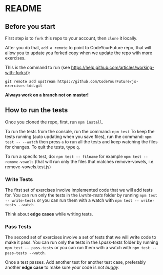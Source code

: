 # README

## Before you start

First step is to `fork` this repo to your account, then `clone` it locally.

After you do that, `add a remote` to point to CodeYourFuture repo, that will allow you to update you forked copy when we update the repo with more exercises.

This is the command to run (see https://help.github.com/articles/working-with-forks/):

```
git remote add upstream https://github.com/CodeYourFuture/js-exercises-tdd.git
```

**Always work on a branch not on master!**

## How to run the tests
Once you cloned the repo, first, run `npm install`.

To run the tests from the console, run the command: `npm test` 
To keep the tests running (auto updating when you save files), run the command: `npm test -- --watch` then press `a` to run all the tests and keep watching the files for changes. To quit the tests, type `q`.

To run a specifc test, do: `npm test -- filname` for example `npm test -- remove-vowels` (that will run only the files that matches remove-vowels, i.e. remove-vowels.test.js)

### Write Tests
The first set of exercises involve implemented code that we will add tests for. You can run only the tests in the *I.write-tests* folder by running `npm test -- write-tests` or you can run them with a watch with `npm test -- write-tests --watch`

Think about **edge cases** while writing tests.

### Pass Tests
The second set of exercises involve a set of tests that we will write code to make it pass. You can run only the tests in the *I.pass-tests* folder by running `npm test -- pass-tests` or you can run them with a watch with `npm test -- pass-tests --watch`.

Once a test passes. Add another test for another test case, preferably another **edge case** to make sure your code is not *buggy*. 
